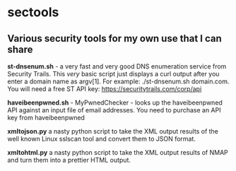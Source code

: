 # sectools
## Various security tools for my own use that I can share ##

**st-dnsenum.sh** - a very fast and very good DNS enumeration service from Security Trails. This *very* basic script just displays a curl output after you enter a domain name as argv[1]. For example: ./st-dnsenum.sh domain.com. You will need a free ST API key: https://securitytrails.com/corp/api

**haveibeenpwned.sh** - MyPwnedChecker - looks up the haveibeenpwned API against an input file of email addresses. You need to purchase an API key from haveibeenpwned 

**xmltojson.py** a nasty python script to take the XML output results of the well known Linux sslscan tool and convert them to JSON format.

**xmltohtml.py** a nasty python script to take the XML output results of NMAP and turn them into a prettier HTML output.
